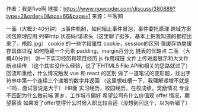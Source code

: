 作者：我是five啊
链接：https://www.nowcoder.com/discuss/380889?type=2&order=0&pos=66&page=1
来源：牛客网

一面（大概3-40分钟）
 js事件机制，如何阻止事件冒泡，事件委托原理
 跨域方案
 闭包原理应用
 列举http 状态码/请求头（这里聊了挺多，基本上把我知道的都挖出来了，捂脸.jpg）
 cookie 的一些字段属性
 cookie，session的区别
 强缓存协商缓存具体过程
 如何隐藏一个元素
 padding，margin百分比
 链表的优缺点
二面 （大概40分钟）
 讲一下实习经历和项目经历
 js 作用域链
文件上传进度展示和大文件断点续传 
（这个其实没什么经验，说了下HTML5 File API和相关的思路就过了）
 回流和重绘，什么情况触发
 vue 和 react 的区别
 做了一道笔试的变形题，找出字符串中第一个连续三个递增的数字并返回
（这里想吐槽一下，我理解递增不就是+1吗，面试官说是大于）
HR面
实习经历，校园经历，在校成绩，奖励情况
专业不匹配为什么做前端
家乡，工作城市偏好
希望公司有什么价值观
offer 情况，期望薪资
如果发了offer觉得什么时候入职比较合适（没想到问这个，以为听错了）






